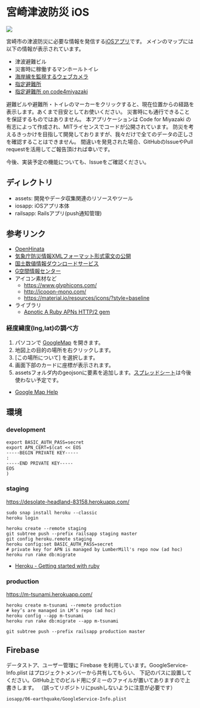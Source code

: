 # 宮崎津波防災 iOS

![](https://github.com/codeformiyazaki/m-tsunami-ios/workflows/CI/badge.svg)

宮崎市の津波防災に必要な情報を発信する[iOSアプリ](https://apps.apple.com/us/app/%E5%AE%AE%E5%B4%8E%E6%B4%A5%E6%B3%A2%E9%98%B2%E7%81%BD/id1462576599?ls=1)です。
メインのマップには以下の情報が表示されています。

- 津波避難ビル
- 災害時に稼働するマンホールトイレ
- [海岸線を監視するウェブカメラ](https://www.ii-nami.com/)
- [指定避難所](https://www.geospatial.jp/ckan/dataset/hinanbasho/resource/b2b56005-9c68-432c-8fa8-6cb312459a08)
- [指定避難所 on code4miyazaki](https://github.com/code4miyazaki/geojson/blob/master/hinanzyo.geojson)

避難ビルや避難所・トイレのマーカーをクリックすると、現在位置からの経路を表示します。あくまで目安としてお使いください。
災害時にも通行できることを保証するものではありません。
本アプリケーションは Code for Miyazaki の有志によって作成され、MITライセンスでコードが公開されています。
防災を考えるきっかけを目指して開発しておりますが、我々だけで全てのデータの正しさを確認することはできません。
間違いを発見された場合、GitHubのIssueやPull requestを活用してご報告頂ければ幸いです。

今後、実装予定の機能についても、Issueをご確認ください。

## ディレクトリ
- assets: 開発やデータ収集関連のリソースやツール
- iosapp: iOSアプリ本体
- railsapp: Railsアプリ(push通知管理)

## 参考リンク

- [OpenHinata](https://kenzkenz.xsrv.jp/aaa)
- [気象庁防災情報XMLフォーマット形式電文の公開](http://xml.kishou.go.jp/xmlpull.html)
- [国土数値情報ダウンロードサービス](http://nlftp.mlit.go.jp/ksj/)
- [G空間情報センター](https://www.geospatial.jp/gp_front/)
- アイコン素材など
  - https://www.glyphicons.com/
  - http://icooon-mono.com/
  - https://material.io/resources/icons/?style=baseline
- ライブラリ
  - [Apnotic A Ruby APNs HTTP/2 gem](https://github.com/ostinelli/apnotic)

### 経度緯度(lng,lat)の調べ方

1. パソコンで [GoogleMap](https://www.google.co.jp/maps) を開きます。
2. 地図上の目的の場所を右クリックします。
3. [この場所について] を選択します。
4. 画面下部のカードに座標が表示されます。
5. assetsフォルダ内のgeojsonに要素を追加します。[スプレッドシート](https://docs.google.com/spreadsheets/d/1FdGLrjkuGBtYe4DSTrTFV861ukzReuXsBDEJsw8oS1M/edit?usp=sharing)は今後使わない予定です。

- [Google Map Help](https://support.google.com/maps/answer/18539?co=GENIE.Platform%3DDesktop&hl=ja)


## 環境
### development
```
export BASIC_AUTH_PASS=secret
export APN_CERT=$(cat << EOS
-----BEGIN PRIVATE KEY-----
:
-----END PRIVATE KEY-----
EOS
)
```

### staging
https://desolate-headland-83158.herokuapp.com/

```
sudo snap install heroku --classic
heroku login

heroku create --remote staging
git subtree push --prefix railsapp staging master
git config heroku.remote staging
heroku config:set BASIC_AUTH_PASS=secret
# private key for APN is managed by LumberMill's repo now (ad hoc)
heroku run rake db:migrate
```
- [Heroku - Getting started with ruby](https://devcenter.heroku.com/articles/getting-started-with-ruby)

### production
https://m-tsunami.herokuapp.com/

```
heroku create m-tsunami --remote production
# key’s are managed in LM’s repo (ad hoc)
heroku config --app m-tsunami
heroku run rake db:migrate --app m-tsunami
```

```
git subtree push --prefix railsapp production master
```

## Firebase

データストア、ユーザー管理に Firebase を利用しています。GoogleService-Info.plist はプロジェクトメンバーから共有してもらい、
下記のパスに設置してください。GitHub上でのビルド用にダミーのファイルが置いてありますので上書きします。
（誤ってリポジトリにpushしないように注意が必要です）

```
iosapp/06-earthquake/GoogleService-Info.plist
```
